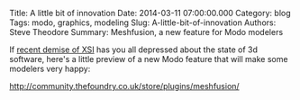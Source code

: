 Title: A little bit of innovation
Date: 2014-03-11 07:00:00.000
Category: blog
Tags: modo, graphics, modeling
Slug: A-little-bit-of-innovation
Authors: Steve Theodore
Summary: Meshfusion, a new feature for Modo modelers

If [recent demise of XSI](http://techartsurvival.blogspot.com/2014/03/sigh.html) has you all depressed about the state of 3d software, here's a little preview of a new Modo feature that will make some modelers very happy:  
  
http://community.thefoundry.co.uk/store/plugins/meshfusion/


